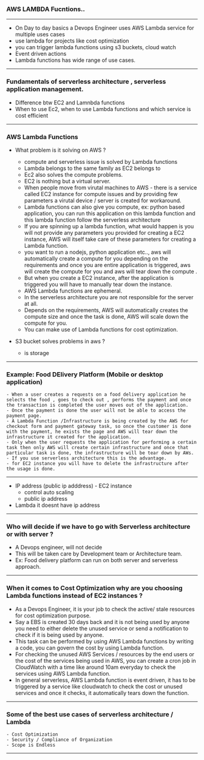 ### AWS LAMBDA Fucntions..
___________________________________________________________________________________________________

- On Day to day basics a Devops Engineer uses AWS Lambda service for multiple uses cases
- use lambda for projects like cost optimization
- you can trigger lambda functions using s3 buckets, cloud watch
- Event driven actions 
- Lambda functions has wide range of use cases.

___________________________________________________________________________________________________

### Fundamentals of serverless architecture , serverless application management. 

- Difference btw EC2 and Lamnbda functions
- When to use Ec2, when to use Lambda functions and which service is cost efficient

___________________________________________________________________________________________________

### AWS Lambda Functions
- What problem is it solving on AWS ? 
    - compute and serverless issue is solved by Lambda functions
    - Lambda belongs to the same family as EC2 belongs to 
    - Ec2 also solves the compute problems.
    - EC2 is nothing but a virtual server.
    - When people move from virutal machines to AWS - there is a service called EC2 instance for compute issues and by providing few parameters a virutal device / server is created for workaround. 
    - Lambda functions can also give you compute, ex: python based application, you can run this application on this lambda function and this lambda function follow the serverless architecture
    - If you are spinning up a lambda function, what would happen is you will not provide any parameters you provided for creating a EC2 instance, AWS will itself take care of these parameters for creating a Lambda function.
    - you want to run a nodejs, python application etc.., aws will automatically create a compute for you depending on the requirements and once you are entire application is triggered, aws will create the compute for you and aws will tear down the compute .
    - But when you create a EC2 instance, after the application is triggered you will have to manually tear down the instance. 
    - AWS Lambda functions are ephemeral. 
    - In the serverless architecture you are not responsible for the server at all.
    - Depends on the requirements, AWS will automatically creates the compute size and once the task is done, AWS will scale down the compute for you.
    - You can make use of Lambda functions for cost optimization. 


- S3 bucket solves problems in aws ? 
    - is storage 

___________________________________________________________________________________________________


### Example: Food DElivery Platform (Mobile or desktop application)
    - When a user creates a requests on a food delivery application he selects the food , goes to check out , performs the payment and once the transaction is completed the user moves out of the application.
    - Once the payment is done the user will not be able to access the payment page.
    - A Lambda Function /Infrastructure is being created by the AWS for checkout form and payment gateway task, so once the customer is done with the payment, he exists the page and AWS will tear down the infrastructure it created for the application.
    - Only when the user requests the application for performing a certain task then only AWS will create certain infrastructure and once that particular task is done, the infrastructure will be tear down by AWs.
    - If you use serverless architecture this is the advantage.
    - for EC2 instance you will have to delete the infrastructure after the usage is done.


___________________________________________________________________________________________________

- IP address (public ip adddress) - EC2 instance
    - control auto scaling 
    - public ip address
- Lambda it doesnt have ip address 


___________________________________________________________________________________________________


### Who will decide if we have to go with Serverless architecture or with server ? 
- A Devops engineer, will not decide 
- This will be taken care by Development team or Architecture team.
- Ex: Food delivery platform can run on both server and serverless approach.


___________________________________________________________________________________________________


### When it comes to Cost Optimization why are you choosing Lambda functions instead of EC2 instances ? 
- As a Devops Engineer, it is your job to check the active/ stale resources for cost optimization purpose.
- Say a EBS is created 30 days back and it is not being used by anyone you need to either delete the unused service or send a notification to check if it is being used by anyone.
- This task can be performed by using AWS Lambda functions by writing a code, you can govern the cost by using Lambda function.
- For checking the unused AWS Services / resources by the end users or the cost of the services being used in AWS, you can create a cron job in CloudWatch with a time like around 10am everyday to check the services using AWS Lambda function.
- In general serverless, AWS Lambda function is event driven, it has to be triggered by a service like cloudwatch to check the cost or unused services and once it checks, it automatically tears down the function.

___________________________________________________________________________________________________

### Some of the best use cases of serverless architecture / Lambda
    - Cost Optimization
    - Security / Compliance of Organization
    - Scope is Endless

___________________________________________________________________________________________________
